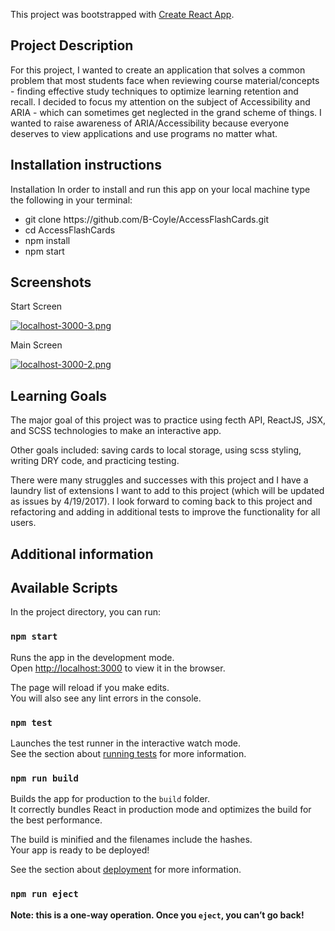 This project was bootstrapped with [Create React App](https://github.com/facebook/create-react-app).

##  Project Description
For this project, I wanted to create an application that solves a common problem that most students face when reviewing course material/concepts - finding effective study techniques to optimize learning retention and recall. I decided to focus my attention on the subject of Accessibility and ARIA - which can sometimes get neglected in the grand scheme of things. I wanted to raise awareness of ARIA/Accessibility because everyone deserves to view applications and use programs no matter what. 


## Installation instructions
Installation
In order to install and run this app on your local machine type the following in your terminal:

<ul>
  <li>git clone https://github.com/B-Coyle/AccessFlashCards.git</li>
  <li>cd AccessFlashCards</li>
  <li>npm install</li>
  <li>npm start</li>
  </ul>

## Screenshots

Start Screen


[![localhost-3000-3.png](https://i.postimg.cc/CL8tm2Pq/localhost-3000-3.png)](https://postimg.cc/gnYN0gPz)

Main Screen


[![localhost-3000-2.png](https://i.postimg.cc/hvf0NFPq/localhost-3000-2.png)](https://postimg.cc/GTnYs5yM)


## Learning Goals
The major goal of this project was to practice using fecth API, ReactJS, JSX, and SCSS technologies to make an interactive app.

Other goals included: saving cards to local storage, using scss styling, writing DRY code, and practicing testing.

There were many struggles and successes with this project and I have a laundry list of extensions I want to add to this project (which will be updated as issues by 4/19/2017). I look forward to coming back to this project and refactoring and adding in additional tests to improve the functionality for all users. 


## Additional information
## Available Scripts

In the project directory, you can run:

### `npm start`

Runs the app in the development mode.<br>
Open [http://localhost:3000](http://localhost:3000) to view it in the browser.

The page will reload if you make edits.<br>
You will also see any lint errors in the console.

### `npm test`

Launches the test runner in the interactive watch mode.<br>
See the section about [running tests](https://facebook.github.io/create-react-app/docs/running-tests) for more information.

### `npm run build`

Builds the app for production to the `build` folder.<br>
It correctly bundles React in production mode and optimizes the build for the best performance.

The build is minified and the filenames include the hashes.<br>
Your app is ready to be deployed!

See the section about [deployment](https://facebook.github.io/create-react-app/docs/deployment) for more information.

### `npm run eject`

**Note: this is a one-way operation. Once you `eject`, you can’t go back!**

